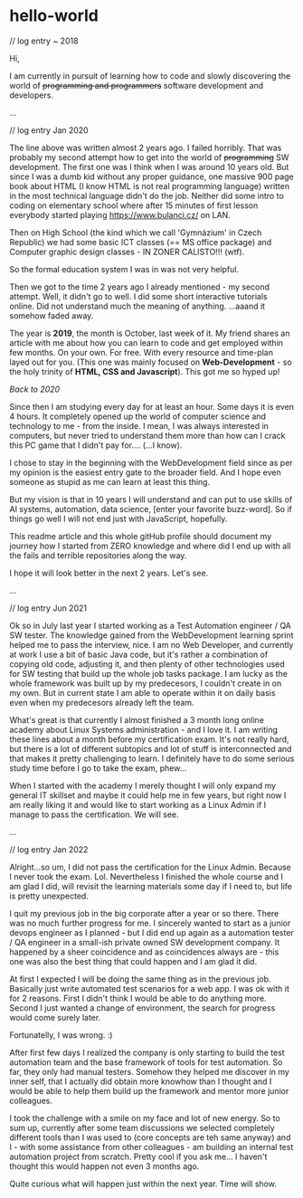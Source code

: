 # hello-world

// log entry ~ 2018

Hi,

I am currently in pursuit of learning how to code and slowly discovering the world of ~~programming and programmers~~ software development and developers. 

...

// log entry Jan 2020

  The line above was written almost 2 years ago. I failed horribly. That was probably my second attempt how to get into the world of ~~programming~~ SW development. The first one was I think when I was around 10 years old. But since I was a dumb kid without any proper guidance, one massive 900 page book about HTML (I know HTML is not real programming language) written in the most technical language didn't do the job. Neither did some intro to coding on elementary school where after 15 minutes of first lesson everybody started playing https://www.bulanci.cz/ on LAN.

Then on High School (the kind which we call 'Gymnázium' in Czech Republic) we had some basic ICT classes (== MS office package) and Computer graphic design classes - IN ZONER CALISTO!!! (wtf).

So the formal education system I was in was not very helpful. 

Then we got to the time 2 years ago I already mentioned - my second attempt. Well, it didn't go to well. I did some short interactive tutorials online. Did not understand much the meaning of anything. ...aaand it somehow faded away.


The year is **2019**, the month is October, last week of it.
My friend shares an article with me about how you can learn to code and get employed within few months. On your own. For free. With every resource and time-plan layed out for you. (This one was mainly focused on **Web-Development** - so the holy trinity of **HTML, CSS and Javascript**). This got me so hyped up!

*Back to 2020*

Since then I am studying every day for at least an hour. Some days it is even 4 hours. It completely opened up the world of computer science and technology to me - from the inside. I mean, I was always interested in computers, but never tried to understand them more than how can I crack this PC game that I didn't pay for.... (...I know).

I chose to stay in the beginning with the WebDevelopment field since as per my opinion is the easiest entry gate to the broader field. And I hope even someone as stupid as me can learn at least this thing.

But my vision is that in 10 years I will understand and can put to use skills of AI systems, automation, data science, [enter your favorite buzz-word]. So if things go well I will not end just with JavaScript, hopefully.

This readme article and this whole gitHub profile should document my journey how I started from ZERO knowledge and where did I end up with all the fails and terrible repositories along the way. 

I hope it will look better in the next 2 years. Let's see.

...

// log entry Jun 2021

Ok so in July last year I started working as a Test Automation engineer / QA SW tester. The knowledge gained from the WebDevelopment learning sprint helped me to pass the interview, nice. I am no Web Developer, and currently at work I use a bit of basic Java code, but it's rather a combination of copying old code, adjusting it, and then plenty of other technologies used for SW testing that build up the whole job tasks package. I am lucky as the whole framework was built up by my predecesors, I couldn't create in on my own. But in current state I am able to operate within it on daily basis even when my predecesors already left the team.

What's great is that currently I almost finished a 3 month long online academy about Linux Systems administration - and I love it. I am writing these lines about a month before my certification exam. It's not really hard, but there is a lot of different subtopics and lot of stuff is interconnected and that makes it pretty challenging to learn. I definitely have to do some serious study time before I go to take the exam, phew...

When I started with the academy I merely thought I will only expand my general IT skillset and maybe it could help me in few years, but right now I am really liking it and would like to start working as a Linux Admin if I manage to pass the certification. We will see.

...

// log entry Jan 2022

Alright...so um, I did not pass the certification for the Linux Admin. Because I never took the exam. Lol. Nevertheless I finished the whole course and I am glad I did, will revisit the learning materials some day if I need to, but life is pretty unexpected.  

I quit my previous job in the big corporate after a year or so there. 
There was no much further progress for me. I sincerely wanted to start as a junior devops engineer as I planned - but I did end up again as a automation tester / QA engineer in a small-ish private owned SW development company. It happened by a sheer coincidence and as coincidences always are - this one was also the best thing that could happen and I am glad it did.

At first I expected I will be doing the same thing as in the previous job. Basically just write automated test scenarios for a web app. I was ok with it for 2 reasons. First I didn't think I would be able to do anything more. Second I just wanted a change of environment, the search for progress would come surely later.

Fortunatelly, I was wrong. :)

After first few days I realized the company is only starting to build the test automation team and the base framework of tools for test automation. So far, they only had manual testers. Somehow they helped me discover in my inner self, that I actually did obtain more knowhow than I thought and I would be able to help them build up the framework and mentor more junior colleagues.

I took the challenge with a smile on my face and lot of new energy. So to sum up, currently after some team discussions we selected completely different tools than I was used to (core concepts are teh same anyway) and I - with some assistance from other colleagues - am building an internal test automation project from scratch. Pretty cool if you ask me... I haven't thought this would happen not even 3 months ago.

Quite curious what will happen just within the next year. Time will show.

